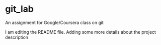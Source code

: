 # git_lab
An assignment for Google/Coursera class on git

I am editing the README file. Adding some more details about the project description
